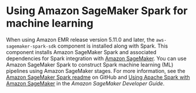 # Using Amazon SageMaker Spark for machine learning<a name="emr-spark-sagemaker"></a>

When using Amazon EMR release version 5\.11\.0 and later, the `aws-sagemaker-spark-sdk` component is installed along with Spark\. This component installs Amazon SageMaker Spark and associated dependencies for Spark integration with [Amazon SageMaker](https://aws.amazon.com/sagemaker/)\. You can use Amazon SageMaker Spark to construct Spark machine learning \(ML\) pipelines using Amazon SageMaker stages\. For more information, see the [Amazon SageMaker Spark readme](https://github.com/aws/sagemaker-spark/blob/master/README.md) on GitHub and [Using Apache Spark with Amazon SageMaker](https://docs.aws.amazon.com/sagemaker/latest/dg/apache-spark.html) in the *Amazon SageMaker Developer Guide*\.